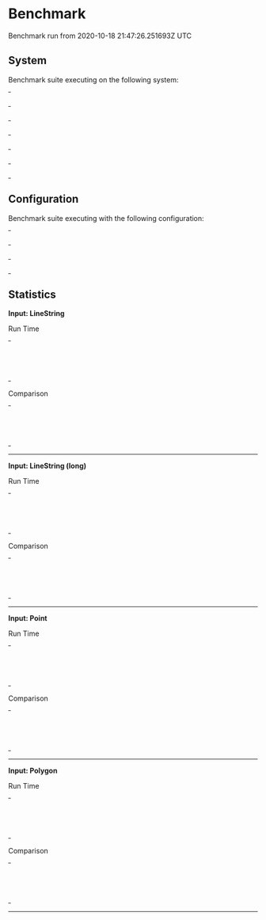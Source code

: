 
# Benchmark

Benchmark run from 2020-10-18 21:47:26.251693Z UTC

## System

Benchmark suite executing on the following system:

<table style="width: 1%">
  <tr>
    <th style="width: 1%; white-space: nowrap">Operating System</th>
    <td>macOS</td>
  </tr><tr>
    <th style="white-space: nowrap">CPU Information</th>
    <td style="white-space: nowrap">Intel(R) Core(TM) i7-4770HQ CPU @ 2.20GHz</td>
  </tr><tr>
    <th style="white-space: nowrap">Number of Available Cores</th>
    <td style="white-space: nowrap">8</td>
  </tr><tr>
    <th style="white-space: nowrap">Available Memory</th>
    <td style="white-space: nowrap">16 GB</td>
  </tr><tr>
    <th style="white-space: nowrap">Elixir Version</th>
    <td style="white-space: nowrap">1.11.1</td>
  </tr><tr>
    <th style="white-space: nowrap">Erlang Version</th>
    <td style="white-space: nowrap">23.1.1</td>
  </tr>
</table>

## Configuration

Benchmark suite executing with the following configuration:

<table style="width: 1%">
  <tr>
    <th style="width: 1%">:time</th>
    <td style="white-space: nowrap">10 s</td>
  </tr><tr>
    <th>:parallel</th>
    <td style="white-space: nowrap">1</td>
  </tr><tr>
    <th>:warmup</th>
    <td style="white-space: nowrap">2 s</td>
  </tr>
</table>

## Statistics




__Input: LineString__

Run Time

<table style="width: 1%">
  <tr>
    <th>Name</th>
    <th style="text-align: right">IPS</th>
    <th style="text-align: right">Average</th>
    <th style="text-align: right">Devitation</th>
    <th style="text-align: right">Median</th>
    <th style="text-align: right">99th&nbsp;%</th>
  </tr>

  <tr>
    <td style="white-space: nowrap">geometry</td>
    <td style="white-space: nowrap; text-align: right">1.64 M</td>
    <td style="white-space: nowrap; text-align: right">610.56 ns</td>
    <td style="white-space: nowrap; text-align: right">±5309.07%</td>
    <td style="white-space: nowrap; text-align: right">970 ns</td>
    <td style="white-space: nowrap; text-align: right">970 ns</td>
  </tr>

  <tr>
    <td style="white-space: nowrap">geo</td>
    <td style="white-space: nowrap; text-align: right">1.19 M</td>
    <td style="white-space: nowrap; text-align: right">840.28 ns</td>
    <td style="white-space: nowrap; text-align: right">±4082.18%</td>
    <td style="white-space: nowrap; text-align: right">970 ns</td>
    <td style="white-space: nowrap; text-align: right">970 ns</td>
  </tr>

</table>


Comparison

<table style="width: 1%">
  <tr>
    <th>Name</th>
    <th style="text-align: right">IPS</th>
    <th style="text-align: right">Slower</th>
  <tr>
    <td style="white-space: nowrap">geometry</td>
    <td style="white-space: nowrap;text-align: right">1.64 M</td>
    <td>&nbsp;</td>
  </tr>

  <tr>
    <td style="white-space: nowrap">geo</td>
    <td style="white-space: nowrap; text-align: right">1.19 M</td>
    <td style="white-space: nowrap; text-align: right">1.38x</td>
  </tr>

</table>



<hr/>


__Input: LineString (long)__

Run Time

<table style="width: 1%">
  <tr>
    <th>Name</th>
    <th style="text-align: right">IPS</th>
    <th style="text-align: right">Average</th>
    <th style="text-align: right">Devitation</th>
    <th style="text-align: right">Median</th>
    <th style="text-align: right">99th&nbsp;%</th>
  </tr>

  <tr>
    <td style="white-space: nowrap">geo</td>
    <td style="white-space: nowrap; text-align: right">17.51 K</td>
    <td style="white-space: nowrap; text-align: right">57.11 μs</td>
    <td style="white-space: nowrap; text-align: right">±425.92%</td>
    <td style="white-space: nowrap; text-align: right">53.97 μs</td>
    <td style="white-space: nowrap; text-align: right">92.97 μs</td>
  </tr>

  <tr>
    <td style="white-space: nowrap">geometry</td>
    <td style="white-space: nowrap; text-align: right">12.16 K</td>
    <td style="white-space: nowrap; text-align: right">82.23 μs</td>
    <td style="white-space: nowrap; text-align: right">±26.50%</td>
    <td style="white-space: nowrap; text-align: right">77.97 μs</td>
    <td style="white-space: nowrap; text-align: right">129.97 μs</td>
  </tr>

</table>


Comparison

<table style="width: 1%">
  <tr>
    <th>Name</th>
    <th style="text-align: right">IPS</th>
    <th style="text-align: right">Slower</th>
  <tr>
    <td style="white-space: nowrap">geo</td>
    <td style="white-space: nowrap;text-align: right">17.51 K</td>
    <td>&nbsp;</td>
  </tr>

  <tr>
    <td style="white-space: nowrap">geometry</td>
    <td style="white-space: nowrap; text-align: right">12.16 K</td>
    <td style="white-space: nowrap; text-align: right">1.44x</td>
  </tr>

</table>



<hr/>


__Input: Point__

Run Time

<table style="width: 1%">
  <tr>
    <th>Name</th>
    <th style="text-align: right">IPS</th>
    <th style="text-align: right">Average</th>
    <th style="text-align: right">Devitation</th>
    <th style="text-align: right">Median</th>
    <th style="text-align: right">99th&nbsp;%</th>
  </tr>

  <tr>
    <td style="white-space: nowrap">geometry</td>
    <td style="white-space: nowrap; text-align: right">3.42 M</td>
    <td style="white-space: nowrap; text-align: right">292.65 ns</td>
    <td style="white-space: nowrap; text-align: right">±1821.60%</td>
    <td style="white-space: nowrap; text-align: right">0 ns</td>
    <td style="white-space: nowrap; text-align: right">970 ns</td>
  </tr>

  <tr>
    <td style="white-space: nowrap">geo</td>
    <td style="white-space: nowrap; text-align: right">1.53 M</td>
    <td style="white-space: nowrap; text-align: right">653.29 ns</td>
    <td style="white-space: nowrap; text-align: right">±8769.79%</td>
    <td style="white-space: nowrap; text-align: right">970 ns</td>
    <td style="white-space: nowrap; text-align: right">970 ns</td>
  </tr>

</table>


Comparison

<table style="width: 1%">
  <tr>
    <th>Name</th>
    <th style="text-align: right">IPS</th>
    <th style="text-align: right">Slower</th>
  <tr>
    <td style="white-space: nowrap">geometry</td>
    <td style="white-space: nowrap;text-align: right">3.42 M</td>
    <td>&nbsp;</td>
  </tr>

  <tr>
    <td style="white-space: nowrap">geo</td>
    <td style="white-space: nowrap; text-align: right">1.53 M</td>
    <td style="white-space: nowrap; text-align: right">2.23x</td>
  </tr>

</table>



<hr/>


__Input: Polygon__

Run Time

<table style="width: 1%">
  <tr>
    <th>Name</th>
    <th style="text-align: right">IPS</th>
    <th style="text-align: right">Average</th>
    <th style="text-align: right">Devitation</th>
    <th style="text-align: right">Median</th>
    <th style="text-align: right">99th&nbsp;%</th>
  </tr>

  <tr>
    <td style="white-space: nowrap">geometry</td>
    <td style="white-space: nowrap; text-align: right">812.51 K</td>
    <td style="white-space: nowrap; text-align: right">1.23 μs</td>
    <td style="white-space: nowrap; text-align: right">±2931.47%</td>
    <td style="white-space: nowrap; text-align: right">0.97 μs</td>
    <td style="white-space: nowrap; text-align: right">1.97 μs</td>
  </tr>

  <tr>
    <td style="white-space: nowrap">geo</td>
    <td style="white-space: nowrap; text-align: right">742.32 K</td>
    <td style="white-space: nowrap; text-align: right">1.35 μs</td>
    <td style="white-space: nowrap; text-align: right">±3372.51%</td>
    <td style="white-space: nowrap; text-align: right">0.97 μs</td>
    <td style="white-space: nowrap; text-align: right">1.97 μs</td>
  </tr>

</table>


Comparison

<table style="width: 1%">
  <tr>
    <th>Name</th>
    <th style="text-align: right">IPS</th>
    <th style="text-align: right">Slower</th>
  <tr>
    <td style="white-space: nowrap">geometry</td>
    <td style="white-space: nowrap;text-align: right">812.51 K</td>
    <td>&nbsp;</td>
  </tr>

  <tr>
    <td style="white-space: nowrap">geo</td>
    <td style="white-space: nowrap; text-align: right">742.32 K</td>
    <td style="white-space: nowrap; text-align: right">1.09x</td>
  </tr>

</table>



<hr/>

